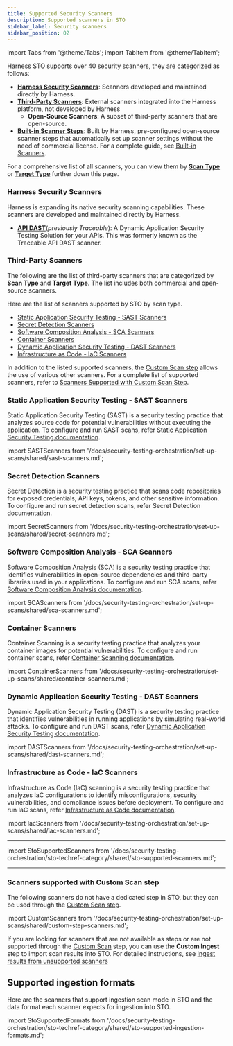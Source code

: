 ```yaml
---
title: Supported Security Scanners
description: Supported scanners in STO
sidebar_label: Security scanners
sidebar_position: 02
---
```


import Tabs from '@theme/Tabs';
import TabItem from '@theme/TabItem';

Harness STO supports over 40 security scanners, they are categorized as follows:

- **[Harness Security Scanners](#harness-security-scanners)**: Scanners developed and maintained directly by Harness.
- **[Third-Party Scanners](#third-party-scanners)**: External scanners integrated into the Harness platform, not developed by Harness  
    - **Open-Source Scanners**: A subset of third-party scanners that are open-source.
- **[Built-in Scanner Steps](/docs/security-testing-orchestration/set-up-scans/built-in-scanners)**: Built by Harness, pre-configured open-source scanner steps that automatically set up scanner settings without the need of commercial license. For a complete guide, see [Built-in Scanners](/docs/security-testing-orchestration/set-up-scans/built-in-scanners).

For a comprehensive list of all scanners, you can view them by **[Scan Type](#third-party-scanners)** or **[Target Type](#third-party-scanners)** further down this page.

### Harness Security Scanners
Harness is expanding its native security scanning capabilities. These scanners are developed and maintained directly by Harness.

- **[API DAST](/docs/security-testing-orchestration/sto-techref-category/traceable-step-configuration)**(*previously Traceable*): A Dynamic Application Security Testing Solution for your APIs. This was formerly known as the Traceable API DAST scanner.

### Third-Party Scanners
The following are the list of third-party scanners that are categorized by **Scan Type** and **Target Type**. The list includes both commercial and open-source scanners.

<Tabs queryString="view-by">

<TabItem value="scan-type" label="Scan Type" default>

Here are the list of scanners supported by STO by scan type.

- [Static Application Security Testing - SAST Scanners](#static-application-security-testing---sast-scanners)
- [Secret Detection Scanners](#secret-detection-scanners)
- [Software Composition Analysis - SCA Scanners](#software-composition-analysis---sca-scanners)
- [Container Scanners](#container-scanners)
- [Dynamic Application Security Testing - DAST Scanners](#dynamic-application-security-testing---dast-scanners)
- [Infrastructure as Code - IaC Scanners](#infrastructure-as-code---iac-scanners)

In addition to the listed supported scanners, the [Custom Scan step](/docs/security-testing-orchestration/custom-scanning/custom-scan-reference) allows the use of various other scanners. For a complete list of supported scanners, refer to [Scanners Supported with Custom Scan Step](#scanners-supported-with-custom-scan-step).

### Static Application Security Testing - SAST Scanners
Static Application Security Testing (SAST) is a security testing practice that analyzes source code for potential vulnerabilities without executing the application. To configure and run SAST scans, refer [Static Application Security Testing documentation](/docs/security-testing-orchestration/set-up-scans/static-application-security-testing).

import SASTScanners from '/docs/security-testing-orchestration/set-up-scans/shared/sast-scanners.md';

<SASTScanners />

### Secret Detection Scanners
Secret Detection is a security testing practice that scans code repositories for exposed credentials, API keys, tokens, and other sensitive information. To configure and run secret detection scans, refer Secret Detection documentation.

import SecretScanners from '/docs/security-testing-orchestration/set-up-scans/shared/secret-scanners.md';

<SecretScanners />

### Software Composition Analysis - SCA Scanners
Software Composition Analysis (SCA) is a security testing practice that identifies vulnerabilities in open-source dependencies and third-party libraries used in your applications. To configure and run SCA scans, refer [Software Composition Analysis documentation](/docs/security-testing-orchestration/set-up-scans/software-composition-analysis).

import SCAScanners from '/docs/security-testing-orchestration/set-up-scans/shared/sca-scanners.md';

<SCAScanners />

### Container Scanners
Container Scanning is a security testing practice that analyzes your container images for potential vulnerabilities. To configure and run container scans, refer [Container Scanning documentation](/docs/security-testing-orchestration/set-up-scans/container-scanning).


import ContainerScanners from '/docs/security-testing-orchestration/set-up-scans/shared/container-scanners.md';

<ContainerScanners />

### Dynamic Application Security Testing - DAST Scanners

Dynamic Application Security Testing (DAST) is a security testing practice that identifies vulnerabilities in running applications by simulating real-world attacks. To configure and run DAST scans, refer [Dynamic Application Security Testing documentation](/docs/security-testing-orchestration/set-up-scans/dynamic-application-security-testing).


import DASTScanners from '/docs/security-testing-orchestration/set-up-scans/shared/dast-scanners.md';

<DASTScanners />

### Infrastructure as Code - IaC Scanners
Infrastructure as Code (IaC) scanning is a security testing practice that analyzes IaC configurations to identify misconfigurations, security vulnerabilities, and compliance issues before deployment. To configure and run IaC scans, refer [Infrastructure as Code documentation](/docs/security-testing-orchestration/set-up-scans/infrastructure-as-code-scanning).


import IacScanners from '/docs/security-testing-orchestration/set-up-scans/shared/iac-scanners.md';

<IacScanners />

---

</TabItem>

<TabItem value="target-type" label="Target Type">

import StoSupportedScanners from '/docs/security-testing-orchestration/sto-techref-category/shared/sto-supported-scanners.md';

<StoSupportedScanners />



---
</TabItem>

</Tabs>


### Scanners supported with Custom Scan step

The following scanners do not have a dedicated step in STO, but they can be used through the [Custom Scan step](/docs/security-testing-orchestration/custom-scanning/custom-scan-reference).

import CustomScanners from '/docs/security-testing-orchestration/set-up-scans/shared/custom-step-scanners.md';

<CustomScanners />

If you are looking for scanners that are not available as steps or are not supported through the [Custom Scan](/docs/security-testing-orchestration/custom-scanning/custom-scan-reference) step, you can use the **Custom Ingest** step to import scan results into STO. For detailed instructions, see [Ingest results from unsupported scanners](/docs/security-testing-orchestration/custom-scanning/ingesting-issues-from-other-scanners)

## Supported ingestion formats

Here are the scanners that support ingestion scan mode in STO and the data format each scanner expects for ingestion into STO.

import StoSupportedFormats from '/docs/security-testing-orchestration/sto-techref-category/shared/sto-supported-ingestion-formats.md';


<StoSupportedFormats />

